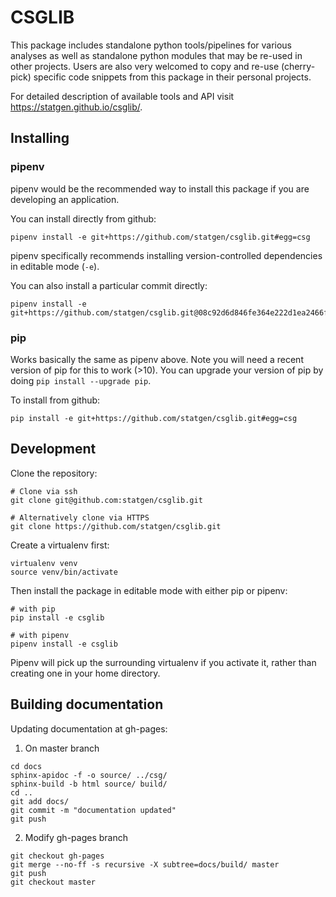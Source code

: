 # CSGLIB

This package includes standalone python tools/pipelines for various analyses as well as standalone python modules that may be re-used in other projects. Users are also very welcomed to copy and re-use (cherry-pick) specific code snippets from this package in their personal projects.

For detailed description of available tools and API visit <https://statgen.github.io/csglib/>.

## Installing

### pipenv

pipenv would be the recommended way to install this package if you are developing an application.

You can install directly from github:

```
pipenv install -e git+https://github.com/statgen/csglib.git#egg=csg
```

pipenv specifically recommends installing version-controlled dependencies in editable mode (`-e`).

You can also install a particular commit directly:

```
pipenv install -e git+https://github.com/statgen/csglib.git@08c92d6d846fe364e222d1ea2466f6faac866786#egg=csg
```

### pip

Works basically the same as pipenv above. Note you will need a recent version of pip for this to work (>10). You can upgrade your version of pip by doing `pip install --upgrade pip`.

To install from github:

```
pip install -e git+https://github.com/statgen/csglib.git#egg=csg
```

## Development

Clone the repository:

```
# Clone via ssh
git clone git@github.com:statgen/csglib.git

# Alternatively clone via HTTPS
git clone https://github.com/statgen/csglib.git
```

Create a virtualenv first:

```
virtualenv venv
source venv/bin/activate
```

Then install the package in editable mode with either pip or pipenv:

```
# with pip
pip install -e csglib

# with pipenv
pipenv install -e csglib
```

Pipenv will pick up the surrounding virtualenv if you activate it, rather than creating one in your home directory.

## Building documentation

Updating documentation at gh-pages:

1. On master branch

```
cd docs
sphinx-apidoc -f -o source/ ../csg/
sphinx-build -b html source/ build/
cd ..
git add docs/
git commit -m "documentation updated"
git push
```

2. Modify gh-pages branch

```
git checkout gh-pages
git merge --no-ff -s recursive -X subtree=docs/build/ master
git push
git checkout master
```
